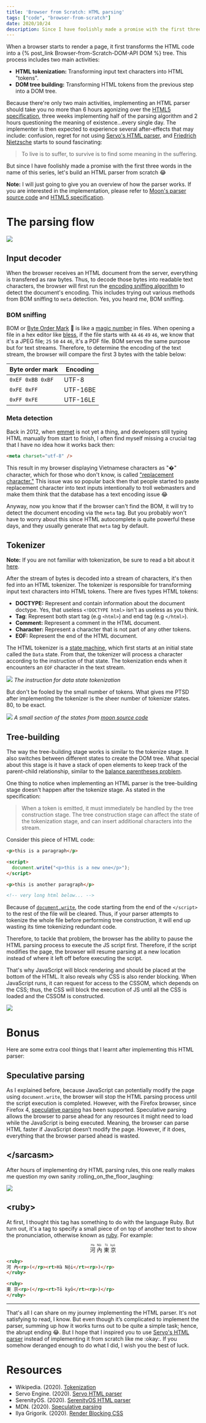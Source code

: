 ```yaml
---
title: 'Browser from Scratch: HTML parsing'
tags: ["code", "browser-from-scratch"]
date: 2020/10/24
description: Since I have foolishly made a promise with the first three words in the name of this series, let's build an HTML parser from scratch.
---
```


When a browser starts to render a page, it first transforms the HTML code into a {% post_link Browser-from-Scratch-DOM-API DOM %} tree. This process includes two main activities:

- **HTML tokenization:** Transforming input text characters into HTML "tokens".
- **DOM tree building:** Transforming HTML tokens from the previous step into a DOM tree.

Because there're only two main activities, implementing an HTML parser should take you no more than 6 hours agonizing over the [HTML5 specification][3], three weeks implementing half of the parsing algorithm and 2 hours questioning the meaning of existence...every single day. The implementer is then expected to experience several after-effects that may include: confusion, regret for not using [Servo's HTML parser][1], and [Friedrich Nietzsche][2] starts to sound fascinating:

> To live is to suffer, to survive is to find some meaning in the suffering.

But since I have foolishly made a promise with the first three words in the name of this series, let's build an HTML parser from scratch :joy:

**Note:** I will just going to give you an overview of how the parser works. If you are interested in the implementation, please refer to [Moon's parser source code][14] and [HTML5 specification][3].

# The parsing flow

![](/blog/Browser-from-Scratch-HTML-parsing/html-parsing-process.png)

## Input decoder

When the browser receives an HTML document from the server, everything is transfered as raw bytes. Thus, to decode those bytes into readable text characters, the browser will first run the [encoding sniffing algorithm][4] to detect the document's encoding. This includes trying out various methods from BOM sniffing to `meta` detection. Yes, you heard me, BOM sniffing.

### BOM sniffing

BOM or [Byte Order Mark][5] :troll: is like a [magic number][6] in files. When opening a file in a hex editor like [bless][7], if the file starts with `4A` `46` `49` `46`, we know that it's a JPEG file; `25` `50` `44` `46`, it's a PDF file. BOM serves the same purpose but for text streams. Therefore, to determine the encoding of the text stream, the browser will compare the first 3 bytes with the table below:

| Byte order mark                               | Encoding |
|-----------------------------------------------|----------|
| <code class="no-float">0xEF 0xBB 0xBF</code>  | UTF-8    |
| <code class="no-float">0xFE 0xFF</code>       | UTF-16BE |
| <code class="no-float">0xFF 0xFE</code>       | UTF-16LE |

### Meta detection

Back in 2012, when [emmet][8] is not yet a thing, and developers still typing HTML manually from start to finish, I often find myself missing a crucial tag that I have no idea how it works back then:

```html
<meta charset="utf-8" />
```

This result in my browser displaying Vietnamese characters as "�" character, which for those who don't know, is called ["replacement character."][9] This issue was so popular back then that people started to paste replacement character into text inputs intentionally to troll webmasters and make them think that the database has a text encoding issue :joy:

Anyway, now you know that if the browser can't find the BOM, it will try to detect the document encoding via the `meta` tag. But you probably won't have to worry about this since HTML autocomplete is quite powerful these days, and they usually generate that `meta` tag by default.

## Tokenizer

**Note:** If you are not familiar with tokenization, be sure to read a bit about it [here][19].

After the stream of bytes is decoded into a stream of characters, it's then fed into an HTML tokenizer. The tokenizer is responsible for transforming input text characters into HTML tokens. There are fives types HTML tokens:

- **DOCTYPE:** Represent and contain information about the document doctype. Yes, that useless `<!DOCTYPE html>` isn't as useless as you think.
- **Tag**: Represent both start tag (e.g `<html>`) and end tag (e.g `</html>`).
- **Comment:** Represent a comment in the HTML document.
- **Character:** Represent a character that is not part of any other tokens.
- **EOF:** Represent the end of the HTML document.

The HTML tokenizer is a [state machine][20], which first starts at an initial state called the `Data` state. From that, the tokenizer will process a character according to the instruction of that state. The tokenization ends when it encounters an `EOF` character in the text stream.

![](/blog/Browser-from-Scratch-HTML-parsing/html-tokenize-data.png)
*The instruction for data state tokenization*

But don't be fooled by the small number of tokens. What gives me PTSD after implementing the tokenizer is the sheer number of tokenizer states. 80, to be exact.

![](/blog/Browser-from-Scratch-HTML-parsing/html-tokenizer-states.png)
*A small section of the states from [moon source code][10]*

## Tree-building

The way the tree-building stage works is similar to the tokenize stage. It also switches between different states to create the DOM tree. What special about this stage is it have a stack of open elements to keep track of the parent-child relationship, similar to the [balance parentheses problem][13].

One thing to notice when implementing an HTML parser is the tree-building stage doesn't happen after the tokenize stage. As stated in the specification:

> When a token is emitted, it must immediately be handled by the tree construction stage. The tree construction stage can affect the state of the tokenization stage, and can insert additional characters into the stream.

Consider this piece of HTML code:

```html
<p>this is a paragraph</p>

<script>
  document.write("<p>this is a new one</p>");
</script>

<p>this is another paragraph</p>

<!-- very long html below... -->
```

Because of [`document.write`][11], the code starting from the end of the `</script>` to the rest of the file will be cleared. Thus, if your parser attempts to tokenize the whole file before performing tree construction, it will end up wasting its time tokenizing redundant code.

Therefore, to tackle that problem, the browser has the ability to pause the HTML parsing process to execute the JS script first. Therefore, if the script modifies the page, the browser will resume parsing at a new location instead of where it left off before executing the script.

That's why JavaScript will block rendering and should be placed at the bottom of the HTML. It also reveals why CSS is also render blocking. When JavaScript runs, it can request for access to the CSSOM, which depends on the CSS; thus, the CSS will block the execution of JS until all the CSS is loaded and the CSSOM is constructed.

![](/blog/Browser-from-Scratch-HTML-parsing/html-blocking.png)

# Bonus

Here are some extra cool things that I learnt after implementing this HTML parser:

## Speculative parsing

As I explained before, because JavaScript can potentially modify the page using `document.write`, the browser will stop the HTML parsing process until the script execution is completed. However, with the Firefox browser, since Firefox 4, [speculative parsing][15] has been supported. Speculative parsing allows the browser to parse ahead for any resources it might need to load while the JavaScript is being executed. Meaning, the browser can parse HTML faster if JavaScript doesn’t modify the page. However, if it does, everything that the browser parsed ahead is wasted.

## </sarcasm\>

After hours of implementing dry HTML parsing rules, this one really makes me question my own sanity :rolling_on_the_floor_laughing:

![](/blog/Browser-from-Scratch-HTML-parsing/html-sarcasm.png)

## <ruby\>

At first, I thought this tag has something to do with the language Ruby. But turn out, it's a tag to specify a small piece of on top of another text to show the pronunciation, otherwise known as [ruby][16]. For example:

<p style="text-align: center">
<ruby>
河 內<rp>(</rp><rt>Hà Nội</rt><rp>)</rp>
</ruby>

<ruby>
東 京<rp>(</rp><rt>Tō kyō</rt><rp>)</rp>
</ruby>
</p>

```html
<ruby>
河 內<rp>(</rp><rt>Hà Nội</rt><rp>)</rp>
</ruby>

<ruby>
東 京<rp>(</rp><rt>Tō kyō</rt><rp>)</rp>
</ruby>
```

---

That's all I can share on my journey implementing the HTML parser. It's not satisfying to read, I know. But even though it’s complicated to implement the parser, summing up how it works turns out to be quite a simple task; hence, the abrupt ending :joy:. But I hope that I inspired you to use [Servo's HTML parser][1] instead of implementing it from scratch like me :okay:. If you somehow deranged enough to do what I did, I wish you the best of luck.

# Resources
- Wikipedia. (2020). [Tokenization][19]
- Servo Engine. (2020). [Servo HTML parser][1]
- SerenityOS. (2020). [SerenityOS HTML parser][17]
- MDN. (2020). [Speculative parsing][15]
- Ilya Grigorik. (2020). [Render Blocking CSS][15]

[1]: https://github.com/servo/html5ever/
[2]: https://en.wikipedia.org/wiki/Friedrich_Nietzsche
[3]: https://html.spec.whatwg.org/
[4]: https://html.spec.whatwg.org/#encoding-sniffing-algorithm
[5]: https://en.wikipedia.org/wiki/Byte_order_mark
[6]: https://en.wikipedia.org/wiki/Magic_number_(programming)#Magic_numbers_in_files
[7]: https://community.linuxmint.com/software/view/bless
[8]: https://emmet.io/
[9]: https://en.wikipedia.org/wiki/Specials_(Unicode_block)
[10]: https://github.com/ZeroX-DG/moon/blob/master/components/html/src/tokenizer/state.rs
[11]: https://developer.mozilla.org/en-US/docs/Web/API/Document/write
[12]: https://html.spec.whatwg.org/#parsing-main-inhtml
[13]: https://leetcode.com/problems/valid-parentheses/
[14]: https://github.com/ZeroX-DG/moon/tree/master/components/html
[15]: https://developer.mozilla.org/en-US/docs/Glossary/speculative_parsing
[16]: https://en.wikipedia.org/wiki/Ruby_character
[17]: https://github.com/SerenityOS/serenity/tree/master/Libraries/LibWeb/HTML/Parser
[18]: https://developers.google.com/web/fundamentals/performance/critical-rendering-path/render-blocking-css
[19]: https://en.wikipedia.org/wiki/Lexical_analysis#Tokenization
[20]: https://www.freecodecamp.org/news/state-machines-basics-of-computer-science-d42855debc66/
